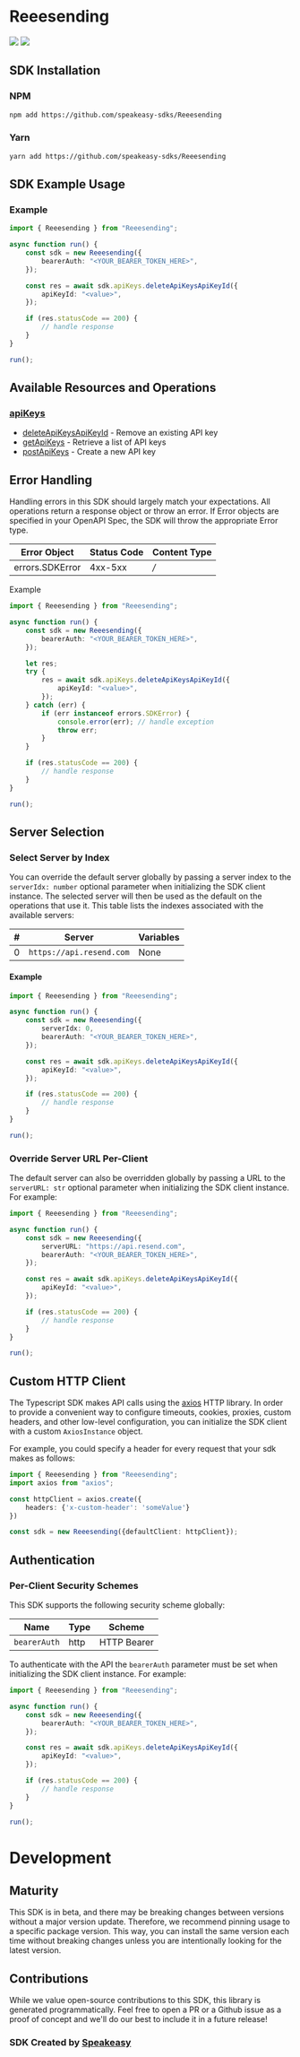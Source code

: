 # Reeesending

<div align="left">
    <a href="https://speakeasyapi.dev/"><img src="https://custom-icon-badges.demolab.com/badge/-Built%20By%20Speakeasy-212015?style=for-the-badge&logoColor=FBE331&logo=speakeasy&labelColor=545454" /></a>
    <a href="https://github.com/speakeasy-sdks/Reeesending.git/actions"><img src="https://img.shields.io/github/actions/workflow/status/speakeasy-sdks/Reeesending/speakeasy_sdk_generation.yml?style=for-the-badge" /></a>
    
</div>

<!-- Start SDK Installation [installation] -->
## SDK Installation

### NPM

```bash
npm add https://github.com/speakeasy-sdks/Reeesending
```

### Yarn

```bash
yarn add https://github.com/speakeasy-sdks/Reeesending
```
<!-- End SDK Installation [installation] -->

<!-- Start SDK Example Usage [usage] -->
## SDK Example Usage

### Example

```typescript
import { Reeesending } from "Reeesending";

async function run() {
    const sdk = new Reeesending({
        bearerAuth: "<YOUR_BEARER_TOKEN_HERE>",
    });

    const res = await sdk.apiKeys.deleteApiKeysApiKeyId({
        apiKeyId: "<value>",
    });

    if (res.statusCode == 200) {
        // handle response
    }
}

run();

```
<!-- End SDK Example Usage [usage] -->

<!-- Start Available Resources and Operations [operations] -->
## Available Resources and Operations

### [apiKeys](docs/sdks/apikeys/README.md)

* [deleteApiKeysApiKeyId](docs/sdks/apikeys/README.md#deleteapikeysapikeyid) - Remove an existing API key
* [getApiKeys](docs/sdks/apikeys/README.md#getapikeys) - Retrieve a list of API keys
* [postApiKeys](docs/sdks/apikeys/README.md#postapikeys) - Create a new API key
<!-- End Available Resources and Operations [operations] -->



<!-- Start Error Handling [errors] -->
## Error Handling

Handling errors in this SDK should largely match your expectations.  All operations return a response object or throw an error.  If Error objects are specified in your OpenAPI Spec, the SDK will throw the appropriate Error type.

| Error Object    | Status Code     | Content Type    |
| --------------- | --------------- | --------------- |
| errors.SDKError | 4xx-5xx         | */*             |

Example

```typescript
import { Reeesending } from "Reeesending";

async function run() {
    const sdk = new Reeesending({
        bearerAuth: "<YOUR_BEARER_TOKEN_HERE>",
    });

    let res;
    try {
        res = await sdk.apiKeys.deleteApiKeysApiKeyId({
            apiKeyId: "<value>",
        });
    } catch (err) {
        if (err instanceof errors.SDKError) {
            console.error(err); // handle exception
            throw err;
        }
    }

    if (res.statusCode == 200) {
        // handle response
    }
}

run();

```
<!-- End Error Handling [errors] -->



<!-- Start Server Selection [server] -->
## Server Selection

### Select Server by Index

You can override the default server globally by passing a server index to the `serverIdx: number` optional parameter when initializing the SDK client instance. The selected server will then be used as the default on the operations that use it. This table lists the indexes associated with the available servers:

| # | Server | Variables |
| - | ------ | --------- |
| 0 | `https://api.resend.com` | None |

#### Example

```typescript
import { Reeesending } from "Reeesending";

async function run() {
    const sdk = new Reeesending({
        serverIdx: 0,
        bearerAuth: "<YOUR_BEARER_TOKEN_HERE>",
    });

    const res = await sdk.apiKeys.deleteApiKeysApiKeyId({
        apiKeyId: "<value>",
    });

    if (res.statusCode == 200) {
        // handle response
    }
}

run();

```


### Override Server URL Per-Client

The default server can also be overridden globally by passing a URL to the `serverURL: str` optional parameter when initializing the SDK client instance. For example:
```typescript
import { Reeesending } from "Reeesending";

async function run() {
    const sdk = new Reeesending({
        serverURL: "https://api.resend.com",
        bearerAuth: "<YOUR_BEARER_TOKEN_HERE>",
    });

    const res = await sdk.apiKeys.deleteApiKeysApiKeyId({
        apiKeyId: "<value>",
    });

    if (res.statusCode == 200) {
        // handle response
    }
}

run();

```
<!-- End Server Selection [server] -->



<!-- Start Custom HTTP Client [http-client] -->
## Custom HTTP Client

The Typescript SDK makes API calls using the [axios](https://axios-http.com/docs/intro) HTTP library.  In order to provide a convenient way to configure timeouts, cookies, proxies, custom headers, and other low-level configuration, you can initialize the SDK client with a custom `AxiosInstance` object.

For example, you could specify a header for every request that your sdk makes as follows:

```typescript
import { Reeesending } from "Reeesending";
import axios from "axios";

const httpClient = axios.create({
    headers: {'x-custom-header': 'someValue'}
})

const sdk = new Reeesending({defaultClient: httpClient});
```
<!-- End Custom HTTP Client [http-client] -->



<!-- Start Authentication [security] -->
## Authentication

### Per-Client Security Schemes

This SDK supports the following security scheme globally:

| Name         | Type         | Scheme       |
| ------------ | ------------ | ------------ |
| `bearerAuth` | http         | HTTP Bearer  |

To authenticate with the API the `bearerAuth` parameter must be set when initializing the SDK client instance. For example:
```typescript
import { Reeesending } from "Reeesending";

async function run() {
    const sdk = new Reeesending({
        bearerAuth: "<YOUR_BEARER_TOKEN_HERE>",
    });

    const res = await sdk.apiKeys.deleteApiKeysApiKeyId({
        apiKeyId: "<value>",
    });

    if (res.statusCode == 200) {
        // handle response
    }
}

run();

```
<!-- End Authentication [security] -->

<!-- Placeholder for Future Speakeasy SDK Sections -->

# Development

## Maturity

This SDK is in beta, and there may be breaking changes between versions without a major version update. Therefore, we recommend pinning usage
to a specific package version. This way, you can install the same version each time without breaking changes unless you are intentionally
looking for the latest version.

## Contributions

While we value open-source contributions to this SDK, this library is generated programmatically.
Feel free to open a PR or a Github issue as a proof of concept and we'll do our best to include it in a future release!

### SDK Created by [Speakeasy](https://docs.speakeasyapi.dev/docs/using-speakeasy/client-sdks)
